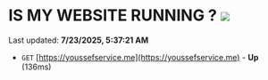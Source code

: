 # IS MY WEBSITE RUNNING ? [![](https://img.shields.io/static/v1?label=Sponsor&message=%E2%9D%A4&logo=GitHub&color=%23fe8e86)](https://github.com/sponsors/Youssef-Lehmam)

Last updated: **7/23/2025, 5:37:21 AM**

- `GET` [https://youssefservice.me](https://youssefservice.me) - **Up** (136ms)
